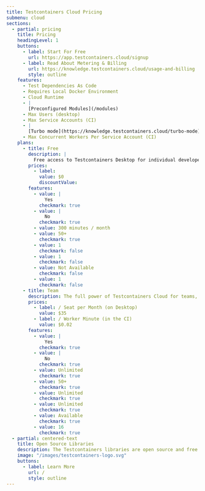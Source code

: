```yaml
---
title: Testcontainers Cloud Pricing
submenu: cloud
sections:
  - partial: pricing
    title: Pricing
    headingLevel: 1
    buttons:
      - label: Start For Free
        url: https://app.testcontainers.cloud/signup
      - label: Read About Metering & Billing
        url: https://knowledge.testcontainers.cloud/usage-and-billing
        style: outline
    features:
      - Test Dependencies As Code
      - Requires Local Docker Environment
      - Cloud Runtime
      - |
        [Preconfigured Modules](/modules)
      - Max Users (desktop)
      - Max Service Accounts (CI)
      - |
        [Turbo mode](https://knowledge.testcontainers.cloud/turbo-mode)
      - Max Concurrent Workers Per Service Account (CI)
    plans:
      - title: Free
        description: |
          Free access to Testcontainers Desktop for individual developers, with 300 minutes per month of cloud runtime included.
        prices:
          - label: 
            value: $0
            discountValue:
        features:
          - value: |
              Yes
            checkmark: true
          - value: |
              No
            checkmark: true
          - value: 300 minutes / month
          - value: 50+
            checkmark: true
          - value: 1
            checkmark: false
          - value: 1
            checkmark: false
          - value: Not Available
            checkmark: false
          - value: 1
            checkmark: false
      - title: Team
        description: The full power of Testcontainers Cloud for teams, on Desktop and in your CI.
        prices:
          - label: / Seat per Month (on Desktop)
            value: $35
          - label: / Worker Minute (in the CI)
            value: $0.02
        features:
          - value: |
              Yes
            checkmark: true
          - value: |
              No
            checkmark: true
          - value: Unlimited
            checkmark: true
          - value: 50+
            checkmark: true
          - value: Unlimited
            checkmark: true
          - value: Unlimited
            checkmark: true
          - value: Available
            checkmark: true
          - value: 16
            checkmark: true
  - partial: centered-text
    title: Open Source Libraries
    description: The Testcontainers libraries are open source and free to use.
    image: "/images/testcontainers-logo.svg"
    buttons:
      - label: Learn More
        url: /
        style: outline
---
```

